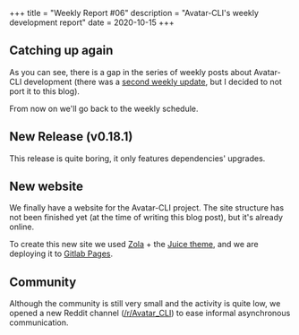 +++
title = "Weekly Report #06"
description = "Avatar-CLI's weekly development report"
date = 2020-10-15
+++

## Catching up again

As you can see, there is a gap in the series of weekly posts about Avatar-CLI
development (there was a
[second weekly update](https://slack-files.com/TBUA4NSQZ-F01AQJWSY94-825524c273),
but I decided to not port it to this blog).

From now on we'll go back to the weekly schedule.

## New Release (v0.18.1)

This release is quite boring, it only features dependencies' upgrades.

## New website

We finally have a website for the Avatar-CLI project. The site structure has not
been finished yet (at the time of writing this blog post), but it's already
online.

To create this new site we used [Zola](https://www.getzola.org/) + the
[Juice theme](https://www.getzola.org/themes/juice/), and we are deploying it to
[Gitlab Pages](https://docs.gitlab.com/ee/user/project/pages/).

## Community

Although the community is still very small and the activity is quite low, we
opened a new Reddit channel ([/r/Avatar_CLI](https://reddit.com/r/Avatar-CLI))
to ease informal asynchronous communication.
